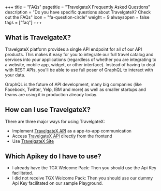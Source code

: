 +++
title = "FAQs"
pagetitle = "TravelgateX Frequently Asked Questions"
description = "Do you have specific questions about TravelgateX? Check out the FAQs"
icon = "fa-question-circle"
weight = 9
alwaysopen = false
tags = ["faq"]
+++

## What is TravelgateX?

TravelgateX platform provides a single API endpoint for all of our API products. This makes it easy for you to integrate our full travel catalog and services into your applications (regardless of whether you are integrating to a website, mobile app, widget, or other interface). Instead of having to deal with REST APIs, you'll be able to use full poser of GraphQL to interact with your data.

GraphQL is the future of API development, many big companies (like Facebook, Twitter, Yelp, IBM and more) as well as smaller startups and teams are using it in production already today.

## How can I use TravelgateX?

There are three major ways for using TravelgateX:

- Implement [TravelgateX API](https://api.travelgatex.com/) as a app-to-app communication
- Access [TravelgateX API](https://api.travelgatex.com/) directly from the frontend
- Use [TravelgateX Site](https://www.travelgatex.com/)


## Which Apikey do I have to use?

- I already have the TGX Welcome Pack: Then you should use the Api Key facilitated.
- I did not receive TGX Welcome Pack: Then you should use our dummy Api Key facilitated on our sample Playground.
